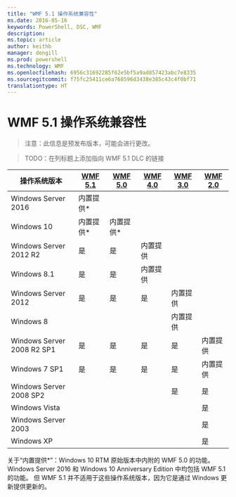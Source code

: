 ```yaml
---
title: "WMF 5.1 操作系统兼容性"
ms.date: 2016-05-16
keywords: PowerShell, DSC, WMF
description: 
ms.topic: article
author: keithb
manager: dongill
ms.prod: powershell
ms.technology: WMF
ms.openlocfilehash: 6956c31692285f62e5bf5a9ad857423abc7e8335
ms.sourcegitcommit: f75fc25411ce6a768596d3438e385c43c4f0bf71
translationtype: HT
---
```

# <a name="wmf-51-operating-system-compatibility"></a>WMF 5.1 操作系统兼容性 #

> 注意：此信息是预发布版本，可能会进行更改。

>TODO：在列标题上添加指向 WMF 5.1 DLC 的链接

| 操作系统版本 | [WMF 5.1]() | [WMF 5.0](https://aka.ms/wmf5download) | [WMF 4.0](https://aka.ms/wmf4download) |  [WMF 3.0](https://aka.ms/wmf3download) | [WMF 2.0](https://aka.ms/wmf2download) |
| ------------------------ | ----------- | ----------- | ----------- | ------------ |  ------------- |
| Windows Server 2016 | 内置提供* |  |  |  |  |
| Windows 10 | 内置提供* | 内置提供*  | | | |  
| Windows Server 2012 R2| 是 | 是 | 内置提供 |  |  |
| Windows 8.1 | 是 | 是 |  内置提供 |  |  |
| Windows Server 2012 | 是 | 是 | 是 |  内置提供 | |
| Windows 8 |  |  |  | 内置提供 | |
| Windows Server 2008 R2 SP1 | 是 | 是 | 是 |  是| 内置提供 |
| Windows 7 SP1  | 是 | 是 | 是 | 是 | 内置提供 |
| Windows Server 2008 SP2 | | | | 是 | 是 |
| Windows Vista | | | | | 是 |
| Windows Server 2003| | | |  | 是 |
| Windows XP | | | |  | 是 |


关于“内置提供*”：Windows 10 RTM 原始版本中内附的 WMF 5.0 的功能。
Windows Server 2016 和 Windows 10 Anniversary Edition 中均包括 WMF 5.1 的功能。 但 WMF 5.1 并不适用于这些操作系统版本，因为它是通过 Windows 更新提供更新的。


